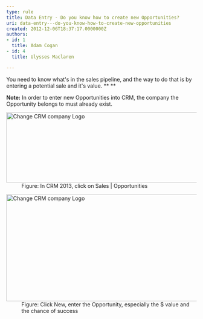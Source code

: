 ```yaml
---
type: rule
title: Data Entry - Do you know how to create new Opportunities?
uri: data-entry---do-you-know-how-to-create-new-opportunities
created: 2012-12-06T18:37:17.0000000Z
authors:
- id: 1
  title: Adam Cogan
- id: 4
  title: Ulysses Maclaren

---
```


 You need to know what's in the sales pipeline, and the way to do that is by entering a potential sale and it's value.
**
**

**Note:** In order to enter new Opportunities into CRM, the company the Opportunity belongs to must already exist. 
 <dl class="goodImage">          <dt>
            <img src="/PublishingImages/Sales-Opportunities.jpg" alt="Change CRM company Logo" style="width&#58;600px;height&#58;186px;">
          </dt>
          <dd>
            Figure&#58; In CRM 2013, click on Sales | Opportunities​</dd>
        </dl><dl class="goodImage">          <dt>
            <img src="/PublishingImages/NewOpportunity.jpg" alt="Change CRM company Logo" style="width&#58;600px;height&#58;283px;">
          </dt>
          <dd>
            Figure&#58; Click New, enter the Opportunity, especially the $&#160;value and the chance of success</dd>
        </dl>
